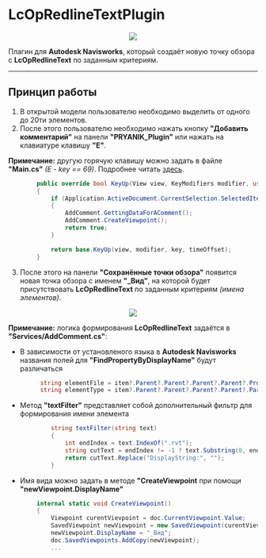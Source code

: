 # LcOpRedlineTextPlugin

<p align="center">
  <img src="https://github.com/xPRYANIKx/LcOpRedlineTextPlugin/assets/92644479/ac08f543-8996-4f63-bebd-cd507b72543e">
</p>  
<p>Плагин для <b>Autodesk Navisworks</b>, который создаёт новую точку обзора с <b>LcOpRedlineText</b> по заданным критериям.</p>  

---
## Принцип работы
1. В открытой модели пользователю необходимо выделить от одного до 20ти элементов.
2. После этого пользователю необходимо нажать кнопку **"Добавить комментарий"** на панели **"PRYANIK_Plugin"** или нажать на клавиатуре клавишу **"E"**.

**Примечание:** другую горячую клавишу можно задать в файле **"Main.cs"** *(E - key == 69)*. Подробнее читать [здесь](https://learn.microsoft.com/ru-ru/office/vba/language/reference/user-interface-help/keycode-constants).

```c#
        public override bool KeyUp(View view, KeyModifiers modifier, ushort key, double timeOffset)
        {
            if (Application.ActiveDocument.CurrentSelection.SelectedItems.Count == 2 && key == 69)
            {
                AddComment.GettingDataForAComment();
                AddComment.CreateViewpoint();
                return true;
            }

            return base.KeyUp(view, modifier, key, timeOffset);
        }
```

3. После этого на панели **"Сохранённые точки обзора"** появится новая точка обзора с именем **"_Вид"**, на которой будет присутствовать **LcOpRedlineText** по заданным критериям *(имена элементов)*.
<p align="center">
  <img src="https://github.com/xPRYANIKx/LcOpRedlineTextPlugin/assets/92644479/2b039325-f03d-424a-903c-3efbb11e3431">
</p>  

**Примечание:** логика формирования **LcOpRedlineText** задаётся в **"Services/AddComment.cs"**:
* В зависимости от установленого языка в **Autodesk Navisworks** названия полей для **"FindPropertyByDisplayName"** будут различаться  
```c#
         string elementFile = item?.Parent?.Parent?.Parent?.Parent?.PropertyCategories.FindPropertyByDisplayName("Элемент", "Файл источника")?.Value.ToString();
         string elementType = item?.Parent?.Parent?.Parent?.Parent?.Parent?.PropertyCategories.FindPropertyByDisplayName("Элемент", "Тип")?.Value.ToString();
```
* Метод **"textFilter"** представляет собой дополнительный фильтр для формирования имени элемента
```c#
            string textFilter(string text)
            {
                int endIndex = text.IndexOf(".rvt");
                string cutText = endIndex != -1 ? text.Substring(0, endIndex) : text;
                return cutText.Replace("DisplayString:", "");
            }
```
* Имя вида можно задать в методе **"CreateViewpoint** при помощи **"newViewpoint.DisplayName"**
```c#
        internal static void CreateViewpoint()
        {
            Viewpoint curentVievpoint = doc.CurrentViewpoint.Value;
            SavedViewpoint newViewpoint = new SavedViewpoint(curentVievpoint);
            newViewpoint.DisplayName = "_Вид";
            doc.SavedViewpoints.AddCopy(newViewpoint);
            ...
```
